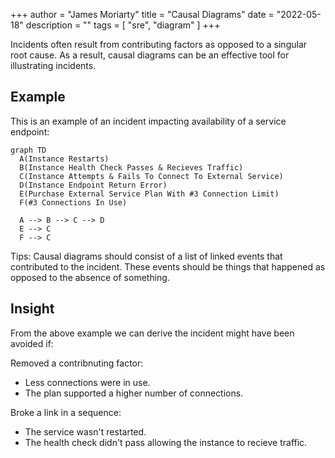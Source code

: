 +++
author = "James Moriarty"
title = "Causal Diagrams"
date = "2022-05-18"
description = ""
tags = [
  "sre",
  "diagram"
]
+++

Incidents often result from contributing factors as opposed to a singular root cause. As a result, causal diagrams can be an effective tool for illustrating incidents.

## Example

This is an example of an incident impacting availability of a service endpoint:

```mermaid
graph TD
  A(Instance Restarts)
  B(Instance Health Check Passes & Recieves Traffic)
  C(Instance Attempts & Fails To Connect To External Service)
  D(Instance Endpoint Return Error)
  E(Purchase External Service Plan With #3 Connection Limit)
  F(#3 Connections In Use)
  
  A --> B --> C --> D
  E --> C
  F --> C
```
Tips: Causal diagrams should consist of a list of linked events that contributed to the incident. These events should be things that happened as opposed to the absence of something.

## Insight

From the above example we can derive the incident might have been avoided if:

Removed a contribnuting factor:
* Less connections were in use.
* The plan supported a higher number of connections.

Broke a link in a sequence:
* The service wasn't restarted.
* The health check didn't pass allowing the instance to recieve traffic.



